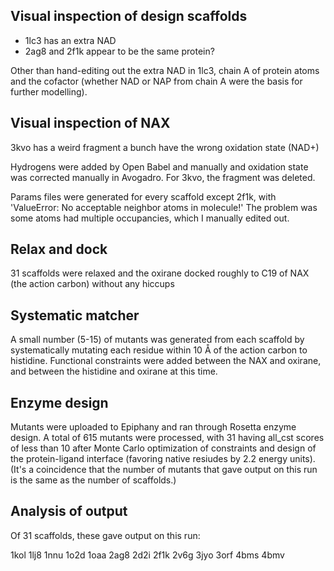 ## Visual inspection of design scaffolds

+ 1lc3 has an extra NAD 
+ 2ag8 and 2f1k appear to be the same protein? 

Other than hand-editing out the extra NAD in 1lc3, 
chain A of protein atoms and the cofactor (whether NAD or NAP
from chain A were the basis for further modelling). 

## Visual inspection of NAX

3kvo has a weird fragment 
a bunch have the wrong oxidation state (NAD+) 

Hydrogens were added by Open Babel and manually and oxidation state was 
corrected manually in Avogadro. For 3kvo, the fragment was deleted.  

Params files were generated for every scaffold except 2f1k, with
'ValueError: No acceptable neighbor atoms in molecule!' The problem was 
some atoms had multiple occupancies, which I manually edited out. 

## Relax and dock 

31 scaffolds were relaxed and the oxirane docked roughly to C19
of NAX (the action carbon) without any hiccups  

## Systematic matcher 

A small number (5-15) of mutants was generated from each scaffold by 
systematically mutating each residue within 10 Å of the action 
carbon to histidine. Functional constraints were added between the 
NAX and oxirane, and between the histidine and oxirane at this time. 

## Enzyme design 

Mutants were uploaded to Epiphany and ran through Rosetta enzyme design. 
A total of 615 mutants were processed, with 31 having all_cst scores of 
less than 10 after Monte Carlo optimization of constraints and design of
the protein-ligand interface (favoring native resiudes by 2.2 energy units). 
(It's a coincidence that the number of mutants that gave output on this
run is the same as the number of scaffolds.) 

## Analysis of output 

Of 31 scaffolds, these gave output on this run:

1kol
1lj8
1nnu
1o2d
1oaa
2ag8
2d2i
2f1k
2v6g
3jyo
3orf
4bms
4bmv






